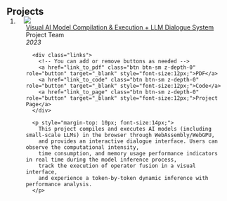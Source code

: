 <h2 id="projects" style="margin: 2px 0px -15px;">Projects</h2>

<div class="project">
<ol class="bibliography">

<li>
<div class="pub-row">
  <div class="col-sm-3 abbr" style="position: relative;padding-right: 15px;padding-left: 15px;">
    <!-- You can replace this with a relevant project thumbnail -->
    <img src="path_to_image" class="teaser img-fluid z-depth-1" style="width=100;height=40%">
  </div>
  <div class="col-sm-9" style="position: relative;padding-right: 15px;padding-left: 20px;">
      <!-- You can replace the link, title, and other information as needed -->
      <div class="title"><a href="link_to_pdf_or_project_page">Visual AI Model Compilation & Execution + LLM Dialogue System</a></div>
      <div class="author">Project Team</div>
      <div class="periodical"><em>2023</em></div>

      <div class="links">
        <!-- You can add or remove buttons as needed -->
        <a href="link_to_pdf" class="btn btn-sm z-depth-0" role="button" target="_blank" style="font-size:12px;">PDF</a>
        <a href="link_to_code" class="btn btn-sm z-depth-0" role="button" target="_blank" style="font-size:12px;">Code</a>
        <a href="link_to_page" class="btn btn-sm z-depth-0" role="button" target="_blank" style="font-size:12px;">Project Page</a>
      </div>

      <p style="margin-top: 10px; font-size:14px;">
        This project compiles and executes AI models (including small-scale LLMs) in the browser through WebAssembly/WebGPU,
        and provides an interactive dialogue interface. Users can observe the computational intensity,
        time consumption, and memory usage performance indicators in real time during the model inference process,
        track the execution of operator fusion in a visual interface,
        and experience a token-by-token dynamic inference with performance analysis.
      </p>
  </div>
</div>
</li>
<br>

</ol>
</div>
